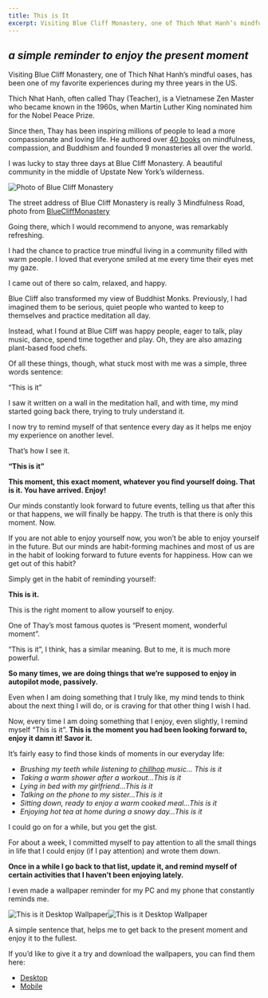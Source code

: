 ```yaml
---
title: This is It
excerpt: Visiting Blue Cliff Monastery, one of Thich Nhat Hanh’s mindful oases, has been one of my favorite experiences during my three years in the US.
---
```


## *a simple reminder to enjoy the present moment*

Visiting Blue Cliff Monastery, one of Thich Nhat Hanh’s mindful oases, has been one of my favorite experiences during my three years in the US.

Thich Nhat Hanh, often called Thay (Teacher), is a Vietnamese Zen Master who became known in the 1960s, when Martin Luther King nominated him for the Nobel Peace Prize.

Since then, Thay has been inspiring millions of people to lead a more compassionate and loving life. He authored over [40 books](https://www.amazon.com/Thich-Nhat-Hanh/e/B000AP5YRY?ref=sr_ntt_srch_lnk_3&qid=1562852641&sr=8-3) on mindfulness, compassion, and Buddhism and founded 9 monasteries all over the world.

I was lucky to stay three days at Blue Cliff Monastery. A beautiful community in the middle of Upstate New York’s wilderness.

![Photo of Blue Cliff Monastery](assets/blog/Blue-Cliff-Monastery-Photo.jpg)

The street address of Blue Cliff Monastery is really 3 Mindfulness Road, photo from [BlueCliffMonastery](https://www.bluecliffmonastery.org/)

Going there, which I would recommend to anyone, was remarkably refreshing.

I had the chance to practice true mindful living in a community filled with warm people. I loved that everyone smiled at me every time their eyes met my gaze.

I came out of there so calm, relaxed, and happy.

Blue Cliff also transformed my view of Buddhist Monks. Previously, I had imagined them to be serious, quiet people who wanted to keep to themselves and practice meditation all day.

Instead, what I found at Blue Cliff was happy people, eager to talk, play music, dance, spend time together and play. Oh, they are also amazing plant-based food chefs.

Of all these things, though, what stuck most with me was a simple, three words sentence:

“This is it”

I saw it written on a wall in the meditation hall, and with time, my mind started going back there, trying to truly understand it.

I now try to remind myself of that sentence every day as it helps me enjoy my experience on another level.

That’s how I see it.

**“This is it”**

**This moment, this exact moment, whatever you find yourself doing. That is it. You have arrived. Enjoy!**

Our minds constantly look forward to future events, telling us that after this or that happens, we will finally be happy. The truth is that there is only this moment. Now.

If you are not able to enjoy yourself now, you won’t be able to enjoy yourself in the future. But our minds are habit-forming machines and most of us are in the habit of looking forward to future events for 
happiness. How can we get out of this habit?

Simply get in the habit of reminding yourself:

**This is it.**

This is the right moment to allow yourself to enjoy.

One of Thay’s most famous quotes is “Present moment, wonderful moment”.

“This is it”, I think, has a similar meaning. But to me, it is much more powerful.

**So many times, we are doing things that we’re supposed to enjoy in autopilot mode, passively.**

Even when I am doing something that I truly like, my mind tends to think about the next thing I will do, or is craving for that other thing I wish I had.

Now, every time I am doing something that I enjoy, even slightly, I remind myself “This is it”. **This is the moment you had been looking forward to, enjoy it damn it! Savor it.**

It’s fairly easy to find those kinds of moments in our everyday life:

* *Brushing my teeth while listening to* [*chillhop*](https://www.youtube.com/watch?v=bebuiaSKtU4) *music… This is it*
* *Taking a warm shower after a workout…This is it*
* *Lying in bed with my girlfriend…This is it*
* *Talking on the phone to my sister…This is it*
* *Sitting down, ready to enjoy a warm cooked meal…This is it*
* *Enjoying hot tea at home during a snowy day…This is it*

I could go on for a while, but you get the gist.

For about a week, I committed myself to pay attention to all the small things in life that I could enjoy (if I pay attention) and wrote them down.

**Once in a while I go back to that list, update it, and remind myself of certain activities that I haven’t been enjoying lately.**

I even made a wallpaper reminder for my PC and my phone that constantly reminds me.

![This is it Desktop Wallpaper](https://cdn.shortpixel.ai/client/q_glossy,ret_img,w_1024,h_640/https://giorgiop.com/wp-content/uploads/2020/06/thisisit_desktop-1-1024x640.png)![This is it Desktop 
Wallpaper](https://cdn.shortpixel.ai/client/q_lqip,ret_wait,w_1024,h_640/https://giorgiop.com/wp-content/uploads/2020/06/thisisit_desktop-1-1024x640.png)

A simple sentence that, helps me to get back to the present moment and enjoy it to the fullest.

If you’d like to give it a try and download the wallpapers, you can find them here:

- [Desktop](https://giorgiop.com//wp-content/uploads/2020/06/thisisit_desktop-1.png)
- [Mobile](https://giorgiop.com//wp-content/uploads/2020/06/thisisit_mobile-1.png)
